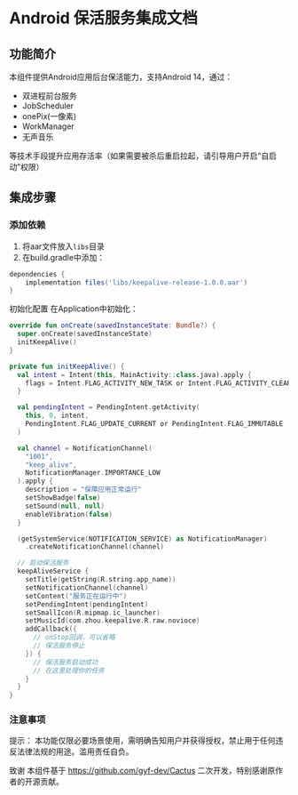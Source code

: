 # Android 保活服务集成文档

## 功能简介
本组件提供Android应用后台保活能力，支持Android 14，通过：
- 双进程前台服务
- JobScheduler
- onePix(一像素)
- WorkManager
- 无声音乐 

等技术手段提升应用存活率（如果需要被杀后重启拉起，请引导用户开启“自启动”权限）

## 集成步骤

### 添加依赖
1. 将aar文件放入`libs`目录
2. 在build.gradle中添加：

```gradle
dependencies {
    implementation files('libs/keepalive-release-1.0.0.aar')
}
```
初始化配置
在Application中初始化：

```kotlin
override fun onCreate(savedInstanceState: Bundle?) {
  super.onCreate(savedInstanceState)
  initKeepAlive()
}

private fun initKeepAlive() {
  val intent = Intent(this, MainActivity::class.java).apply {
    flags = Intent.FLAG_ACTIVITY_NEW_TASK or Intent.FLAG_ACTIVITY_CLEAR_TOP
  }

  val pendingIntent = PendingIntent.getActivity(
    this, 0, intent,
    PendingIntent.FLAG_UPDATE_CURRENT or PendingIntent.FLAG_IMMUTABLE
  )

  val channel = NotificationChannel(
    "1001",
    "keep_alive",
    NotificationManager.IMPORTANCE_LOW
  ).apply {
    description = "保障应用正常运行"
    setShowBadge(false)
    setSound(null, null)
    enableVibration(false)
  }

  (getSystemService(NOTIFICATION_SERVICE) as NotificationManager)
    .createNotificationChannel(channel)

  // 启动保活服务
  keepAliveService {
    setTitle(getString(R.string.app_name))
    setNotificationChannel(channel)
    setContent("服务正在运行中")
    setPendingIntent(pendingIntent)
    setSmallIcon(R.mipmap.ic_launcher)
    setMusicId(com.zhou.keepalive.R.raw.novioce)
    addCallback({
      // onStop回调，可以省略
      // 保活服务停止
    }) {
      // 保活服务启动成功
      // 在这里处理你的任务
    }
  }
}
```

### 注意事项
提示： 本功能仅限必要场景使用，需明确告知用户并获得授权，禁止用于任何违反法律法规的用途。滥用责任自负。

致谢
本组件基于 https://github.com/gyf-dev/Cactus 二次开发，特别感谢原作者的开源贡献。
